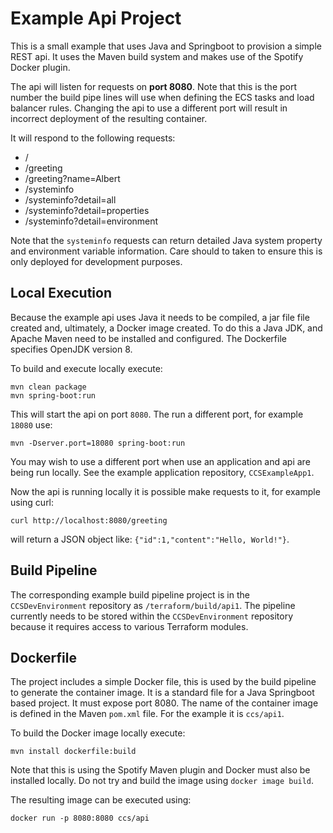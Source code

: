 # Example Api Project #

This is a small example that uses Java and Springboot to provision a simple REST api. It uses the Maven build system and makes use of the Spotify Docker plugin.

The api will listen for requests on **port 8080**. Note that this is the port number the build pipe lines will use when defining the ECS tasks and load balancer rules. Changing the api to use a different port will result in incorrect deployment of the resulting container.

It will respond to the following requests:

- /
- /greeting
- /greeting?name=Albert
- /systeminfo
- /systeminfo?detail=all
- /systeminfo?detail=properties
- /systeminfo?detail=environment

Note that the `systeminfo` requests can return detailed Java system property and environment variable information. Care should to taken to ensure this is only deployed for development purposes.

## Local Execution ##
Because the example api uses Java it needs to be compiled, a jar file file created and, ultimately, a Docker image created. To do this a Java JDK, and Apache Maven need to be installed and configured. The Dockerfile specifies OpenJDK version 8.

To build and execute locally execute:

```
mvn clean package
mvn spring-boot:run
```

This will start the api on port `8080`. The run a different port, for example `18080` use:

```
mvn -Dserver.port=18080 spring-boot:run
```

You may wish to use a different port when use an application and api are being run locally. See the example application repository, `CCSExampleApp1`.

Now the api is running locally it is possible make requests to it, for example using curl:

`curl http://localhost:8080/greeting`

will return a JSON object like: `{"id":1,"content":"Hello, World!"}`.

## Build Pipeline ##
The corresponding example build pipeline project is in the `CCSDevEnvironment` repository as `/terraform/build/api1`. The pipeline currently needs to be stored within the `CCSDevEnvironment` repository because it requires access to various Terraform modules.

## Dockerfile ##
The project includes a simple Docker file, this is used by the build pipeline to generate the container image. It is a standard file for a Java Springboot based project. It must expose port 8080. The name of the container image is defined in the Maven `pom.xml` file. For the example it is `ccs/api1`.

To build the Docker image locally execute:

`mvn install dockerfile:build`

Note that this is using the Spotify Maven plugin and Docker must also be installed locally. Do not try and build the image using `docker image build`.

The resulting image can be executed using:

`docker run -p 8080:8080 ccs/api`
